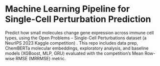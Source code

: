 # Machine Learning Pipeline for Single-Cell Perturbation Prediction

Predict how small molecules change gene expression across immune cell types, 
using the Open Problems – Single-Cell Perturbations dataset (a NeurIPS 2023 Kaggle competition) . 
This repo includes data prep, ChemBERTa molecular embeddings, exploratory analysis, and baseline models 
(XGBoost, MLP, GRU) evaluated with the competition’s Mean Row-wise RMSE (MRRMSE) metric.
